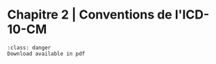 # Chapitre 2 | Conventions de l'ICD-10-CM

```{admonition} Copyright
:class: danger
Download available in pdf
```
